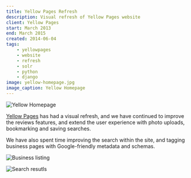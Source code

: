 ```yaml
---
title: Yellow Pages Refresh
description: Visual refresh of Yellow Pages website
client: Yellow Pages
start: March 2013
end: March 2015
created: 2014-06-04
tags:
    - yellowpages
    - website
    - refresh
    - solr
    - python
    - django
image: yellow-homepage.jpg
image_caption: Yellow Homepage
---
```


![Yellow Homepage](/images/projects/yellow-homepage.jpg)

[Yellow Pages](http://yellow.co.nz)
has had a visual refresh, and we have continued to improve the reviews 
features, and extend the user experience with photo uploads, bookmarking and saving searches.
<!--more-->

We have also spent time improving the search within the site, and
tagging business pages with Google-friendly metadata and schemas.

![Business listing](/images/projects/yellow-listing.jpg)

![Search resutls](/images/projects/yellow-search.png)
